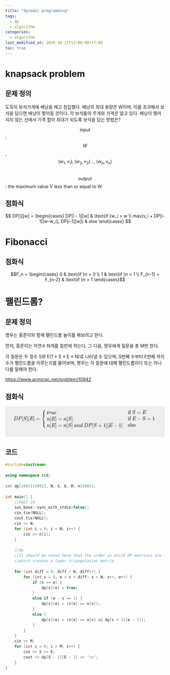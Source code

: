 ```yaml
---
title: "dynamic programming"
tags:
  - dp
  - algorithm
categories:
  - algorithm
last_modified_at: 2020-10-17T13:00:00+17:00
toc: true
---
```

<script type="text/javascript"
src="https://cdn.mathjax.org/mathjax/latest/MathJax.js?config=TeX-AMS_HTML">
</script>

# knapsack problem

## 문제 정의

도둑이 보석가게에 배낭을 메고 침입했다.
배낭의 최대 용량은 W이며, 이를 초과해서 보석을 담으면 배낭이 찢어질 것이다.
각 보석들의 무게와 가격은 알고 있다.
배낭이 찢어지지 않는 선에서 가격 합이 최대가 되도록 보석을 담는 방법은?

$$input$$: $$W$$, $$(w_1,v_1), (w_2,v_2) ... ,(w_n,v_n)$$ <br>
$$output$$: the maximum value V less than or equal to W

## 점화식

$$
DP[i][w] =  \begin{cases} DP[i - 1][w]  & \text{if }w_i > w \\ max(v_i + DP[i-1][w-w_i], DP[i-1][w])   & else \end{cases}
$$

# Fibonacci

## 점화식
$$F_n =  \begin{cases} 0  & \text{if }n = 0 \\ 1   & \text{if }n = 1 \\ F_{n-1} + F_{n-2}   & \text{if }n > 1 \end{cases}$$

# 팰린드롬?

## 문제 정의
명우는 홍준이와 함께 팰린드롬 놀이를 해보려고 한다.

먼저, 홍준이는 자연수 N개를 칠판에 적는다. 그 다음, 명우에게 질문을 총 M번 한다.

각 질문은 두 정수 S와 E(1 ≤ S ≤ E ≤ N)로 나타낼 수 있으며, S번째 수부터 E번째 까지 수가 팰린드롬을 이루는지를 물어보며, 명우는 각 질문에 대해 팰린드롬이다 또는 아니다를 말해야 한다.

https://www.acmicpc.net/problem/10942

## 점화식

![이미지1](/assets/images/pdrom.png)

## 코드

```cpp
#include<iostream>

using namespace std;

int dp[2001][2001], N, S, E, M, n[2001];

int main() {
	//FAST IO
	ios_base::sync_with_stdio(false);
	cin.tie(NULL);
	cout.tie(NULL);
	cin >> N;
	for (int i = 0; i < N; i++) {
		cin >> n[i];
	}

	//dp
	//It should be noted here that the order in which DP matrices are filled is diagonal,
  	//which creates a lower triangulation matrix.

	for (int diff = 0; diff < N; diff++) {
		for (int s = 0, e = s + diff; s < N; s++, e++) {
			if (s == e) {
				dp[s][e] = true;
			}
			else if (e - s == 1) {
				dp[s][e] = (n[e] == n[s]);
			}
			else {
				dp[s][e] = (n[e] == n[s] && dp[s + 1][e - 1]);
			}
		}
	}
	cin >> M;
	for (int i = 0; i < M; i++) {
		cin >> S >> E;
		cout << dp[S - 1][E - 1] << '\n';
	}
}
```
